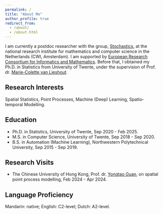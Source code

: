 ```yaml
---
permalink: /
title: "About Me"
author_profile: true
redirect_from: 
  - /about/
  - /about.html
---
```


I am currently a postdoc researcher with the group, [Stochastics](https://www.cwi.nl/en/groups/stochastics/), at the national research institute for mathematics and computer science in the Netherlands (CWI, Amsterdam). I am supported by [European Research Consortium for Informatics and Mathematics](https://www.ercim.eu). Before that, I obtained my Ph.D. in Statistics from University of Twente, under the supervision of Prof. dr. [Marie-Colette van Lieshout](https://homepages.cwi.nl/~colette/).


Research Interests
------
Spatial Statistics, Point Processes, Machine (Deep) Learning, Spatio-temporal Modelling.


Education
------
- Ph.D. in Statistics, University of Twente, Sep 2020 - Feb 2025.
- M.S. in Computer Science, University of Twente, Sep 2018 - Sep 2020.
- B.S. in Automation (Machine Learning), Northwestern Polytechnical University, Sep 2015 - Sep 2019.


Research Visits
------
- The Chinese University of Hong Kong, Prof. dr. [Yongtao Guan](https://sds.cuhk.edu.cn/en/teacher/1038), on spatial point process modelling, Feb 2024 - Apr 2024.


Language Proficiency
------
Mandarin: native; English: C2-level; Dutch: A2-level.
